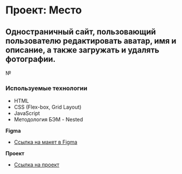 # Проект: Место
## Одностраничный сайт, пользовающий пользователю редактировать аватар, имя и описание, а также загружать и удалять фотографии.
№
### Используемые технологии

* HTML
* CSS (Flex-box, Grid Layout)
* JavaScript
* Методология БЭМ - Nested

**Figma**

* [Ссылка на макет в Figma](https://www.figma.com/file/2cn9N9jSkmxD84oJik7xL7/JavaScript.-Sprint-4?node-id=0%3A1)

**Проект**

* [Ссылка на проект](https://b0risov.github.io/mesto/)




